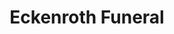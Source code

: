 ---
title: "Eckenroth Funeral"
url: /terre-hill/eckenroth-funeral-east-main-street/
shop: funeral directors
---